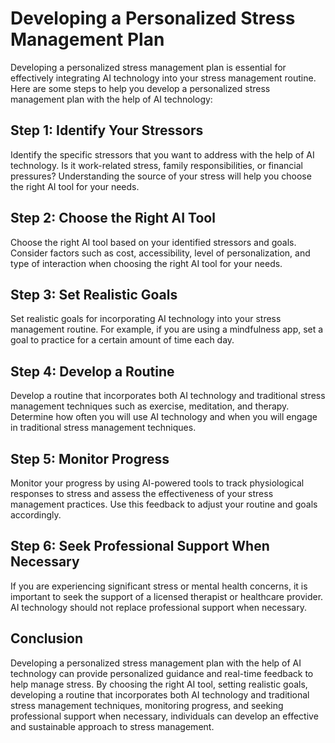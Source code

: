 Developing a Personalized Stress Management Plan
=====================================================================================================

Developing a personalized stress management plan is essential for effectively integrating AI technology into your stress management routine. Here are some steps to help you develop a personalized stress management plan with the help of AI technology:

Step 1: Identify Your Stressors
-------------------------------

Identify the specific stressors that you want to address with the help of AI technology. Is it work-related stress, family responsibilities, or financial pressures? Understanding the source of your stress will help you choose the right AI tool for your needs.

Step 2: Choose the Right AI Tool
--------------------------------

Choose the right AI tool based on your identified stressors and goals. Consider factors such as cost, accessibility, level of personalization, and type of interaction when choosing the right AI tool for your needs.

Step 3: Set Realistic Goals
---------------------------

Set realistic goals for incorporating AI technology into your stress management routine. For example, if you are using a mindfulness app, set a goal to practice for a certain amount of time each day.

Step 4: Develop a Routine
-------------------------

Develop a routine that incorporates both AI technology and traditional stress management techniques such as exercise, meditation, and therapy. Determine how often you will use AI technology and when you will engage in traditional stress management techniques.

Step 5: Monitor Progress
------------------------

Monitor your progress by using AI-powered tools to track physiological responses to stress and assess the effectiveness of your stress management practices. Use this feedback to adjust your routine and goals accordingly.

Step 6: Seek Professional Support When Necessary
------------------------------------------------

If you are experiencing significant stress or mental health concerns, it is important to seek the support of a licensed therapist or healthcare provider. AI technology should not replace professional support when necessary.

Conclusion
----------

Developing a personalized stress management plan with the help of AI technology can provide personalized guidance and real-time feedback to help manage stress. By choosing the right AI tool, setting realistic goals, developing a routine that incorporates both AI technology and traditional stress management techniques, monitoring progress, and seeking professional support when necessary, individuals can develop an effective and sustainable approach to stress management.
